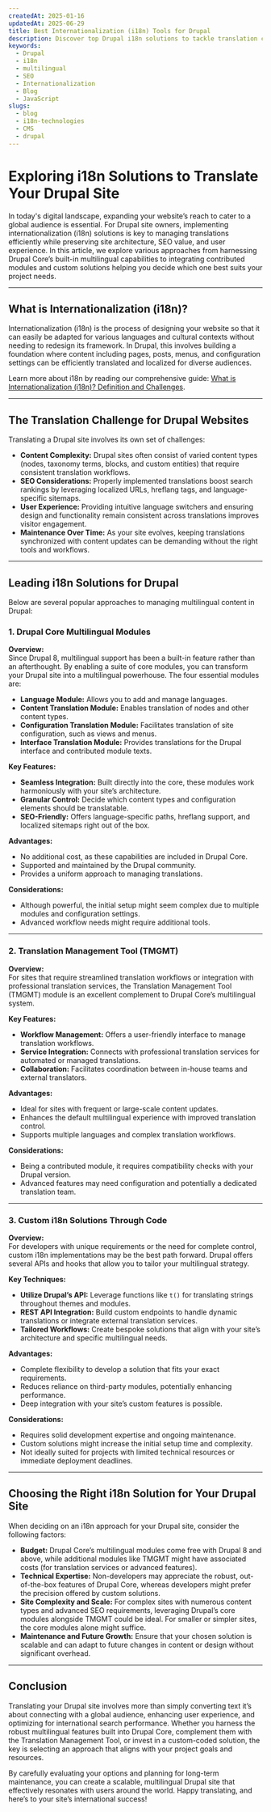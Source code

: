 ```yaml
---
createdAt: 2025-01-16
updatedAt: 2025-06-29
title: Best Internationalization (i18n) Tools for Drupal
description: Discover top Drupal i18n solutions to tackle translation challenges, boost SEO, and deliver a seamless global web experience.
keywords:
  - Drupal
  - i18n
  - multilingual
  - SEO
  - Internationalization
  - Blog
  - JavaScript
slugs:
  - blog
  - i18n-technologies
  - CMS
  - drupal
---
```


# Exploring i18n Solutions to Translate Your Drupal Site

In today's digital landscape, expanding your website’s reach to cater to a global audience is essential. For Drupal site owners, implementing internationalization (i18n) solutions is key to managing translations efficiently while preserving site architecture, SEO value, and user experience. In this article, we explore various approaches from harnessing Drupal Core’s built-in multilingual capabilities to integrating contributed modules and custom solutions helping you decide which one best suits your project needs.

---

## What is Internationalization (i18n)?

Internationalization (i18n) is the process of designing your website so that it can easily be adapted for various languages and cultural contexts without needing to redesign its framework. In Drupal, this involves building a foundation where content including pages, posts, menus, and configuration settings can be efficiently translated and localized for diverse audiences.

Learn more about i18n by reading our comprehensive guide: [What is Internationalization (i18n)? Definition and Challenges](https://github.com/aymericzip/intlayer/blob/main/docs/blog/en/what_is_internationalization.md).

---

## The Translation Challenge for Drupal Websites

Translating a Drupal site involves its own set of challenges:

- **Content Complexity:** Drupal sites often consist of varied content types (nodes, taxonomy terms, blocks, and custom entities) that require consistent translation workflows.
- **SEO Considerations:** Properly implemented translations boost search rankings by leveraging localized URLs, hreflang tags, and language-specific sitemaps.
- **User Experience:** Providing intuitive language switchers and ensuring design and functionality remain consistent across translations improves visitor engagement.
- **Maintenance Over Time:** As your site evolves, keeping translations synchronized with content updates can be demanding without the right tools and workflows.

---

## Leading i18n Solutions for Drupal

Below are several popular approaches to managing multilingual content in Drupal:

### 1. Drupal Core Multilingual Modules

**Overview:**  
Since Drupal 8, multilingual support has been a built-in feature rather than an afterthought. By enabling a suite of core modules, you can transform your Drupal site into a multilingual powerhouse. The four essential modules are:

- **Language Module:** Allows you to add and manage languages.
- **Content Translation Module:** Enables translation of nodes and other content types.
- **Configuration Translation Module:** Facilitates translation of site configuration, such as views and menus.
- **Interface Translation Module:** Provides translations for the Drupal interface and contributed module texts.

**Key Features:**

- **Seamless Integration:** Built directly into the core, these modules work harmoniously with your site’s architecture.
- **Granular Control:** Decide which content types and configuration elements should be translatable.
- **SEO-Friendly:** Offers language-specific paths, hreflang support, and localized sitemaps right out of the box.

**Advantages:**

- No additional cost, as these capabilities are included in Drupal Core.
- Supported and maintained by the Drupal community.
- Provides a uniform approach to managing translations.

**Considerations:**

- Although powerful, the initial setup might seem complex due to multiple modules and configuration settings.
- Advanced workflow needs might require additional tools.

---

### 2. Translation Management Tool (TMGMT)

**Overview:**  
For sites that require streamlined translation workflows or integration with professional translation services, the Translation Management Tool (TMGMT) module is an excellent complement to Drupal Core’s multilingual system.

**Key Features:**

- **Workflow Management:** Offers a user-friendly interface to manage translation workflows.
- **Service Integration:** Connects with professional translation services for automated or managed translations.
- **Collaboration:** Facilitates coordination between in-house teams and external translators.

**Advantages:**

- Ideal for sites with frequent or large-scale content updates.
- Enhances the default multilingual experience with improved translation control.
- Supports multiple languages and complex translation workflows.

**Considerations:**

- Being a contributed module, it requires compatibility checks with your Drupal version.
- Advanced features may need configuration and potentially a dedicated translation team.

---

### 3. Custom i18n Solutions Through Code

**Overview:**  
For developers with unique requirements or the need for complete control, custom i18n implementations may be the best path forward. Drupal offers several APIs and hooks that allow you to tailor your multilingual strategy.

**Key Techniques:**

- **Utilize Drupal’s API:** Leverage functions like `t()` for translating strings throughout themes and modules.
- **REST API Integration:** Build custom endpoints to handle dynamic translations or integrate external translation services.
- **Tailored Workflows:** Create bespoke solutions that align with your site’s architecture and specific multilingual needs.

**Advantages:**

- Complete flexibility to develop a solution that fits your exact requirements.
- Reduces reliance on third-party modules, potentially enhancing performance.
- Deep integration with your site’s custom features is possible.

**Considerations:**

- Requires solid development expertise and ongoing maintenance.
- Custom solutions might increase the initial setup time and complexity.
- Not ideally suited for projects with limited technical resources or immediate deployment deadlines.

---

## Choosing the Right i18n Solution for Your Drupal Site

When deciding on an i18n approach for your Drupal site, consider the following factors:

- **Budget:** Drupal Core’s multilingual modules come free with Drupal 8 and above, while additional modules like TMGMT might have associated costs (for translation services or advanced features).
- **Technical Expertise:** Non-developers may appreciate the robust, out-of-the-box features of Drupal Core, whereas developers might prefer the precision offered by custom solutions.
- **Site Complexity and Scale:** For complex sites with numerous content types and advanced SEO requirements, leveraging Drupal’s core modules alongside TMGMT could be ideal. For smaller or simpler sites, the core modules alone might suffice.
- **Maintenance and Future Growth:** Ensure that your chosen solution is scalable and can adapt to future changes in content or design without significant overhead.

---

## Conclusion

Translating your Drupal site involves more than simply converting text it’s about connecting with a global audience, enhancing user experience, and optimizing for international search performance. Whether you harness the robust multilingual features built into Drupal Core, complement them with the Translation Management Tool, or invest in a custom-coded solution, the key is selecting an approach that aligns with your project goals and resources.

By carefully evaluating your options and planning for long-term maintenance, you can create a scalable, multilingual Drupal site that effectively resonates with users around the world. Happy translating, and here’s to your site’s international success!
